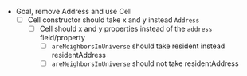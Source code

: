 - Goal, remove Address and use Cell
  - [ ] Cell constructor should take x and y instead `Address`
    - [ ] Cell should x and y properties instead of the `address` field/property
      - [ ] `areNeighborsInUniverse` should take resident instead residentAddress
      - [ ] `areNeighborsInUniverse` should not take residentAddress

